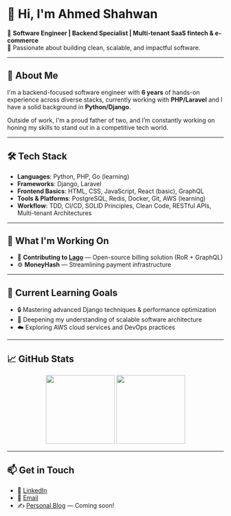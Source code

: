 # 👋 Hi, I'm Ahmed Shahwan

🚀 **Software Engineer | Backend Specialist | Multi-tenant SaaS fintech & e-commerce**  
💼 Passionate about building clean, scalable, and impactful software.

---

## 🧠 About Me

I'm a backend-focused software engineer with **6 years** of hands-on experience across diverse stacks, currently working with **PHP/Laravel** and I have a solid background in **Python/Django**.

Outside of work, I'm a proud father of two, and I’m constantly working on honing my skills to stand out in a competitive tech world.

---

## 🛠️ Tech Stack

- **Languages**: Python, PHP, Go (learning)
- **Frameworks**: Django, Laravel
- **Frontend Basics**: HTML, CSS, JavaScript, React (basic), GraphQL
- **Tools & Platforms**: PostgreSQL, Redis, Docker, Git, AWS (learning)
- **Workflow**: TDD, CI/CD, SOLID Principles, Clean Code, RESTful APIs, Multi-tenant Architectures

---

## 🧩 What I'm Working On

- 🚧 **Contributing to [Lago](https://github.com/getlago/lago)** — Open-source billing solution (RoR + GraphQL)
- ⚙️ **MoneyHash** — Streamlining payment infrastructure
<!-- - 🛍️ **Building TODO** — TODO! -->

---

## 🌱 Current Learning Goals

- 🔒 Mastering advanced Django techniques & performance optimization
- 🧰 Deepening my understanding of scalable software architecture
- ☁️ Exploring AWS cloud services and DevOps practices
<!-- - 🛡️ Practicing Domain-Driven Design & Test-Driven Development -->

---

## 📈 GitHub Stats

<p align="center">
  <img src="https://github-readme-stats.vercel.app/api?username=shahwan42&show_icons=true&theme=default" height="160" />
  <img src="https://github-readme-stats.vercel.app/api/top-langs/?username=shahwan42&layout=compact&theme=default" height="160" />
</p>

---

## 📫 Get in Touch

- 💼 [LinkedIn](https://www.linkedin.com/in/shahwan42)
- 📨 [Email](https://hi.new/ahmd)
- ✍️ [Personal Blog](#) — Coming soon!
